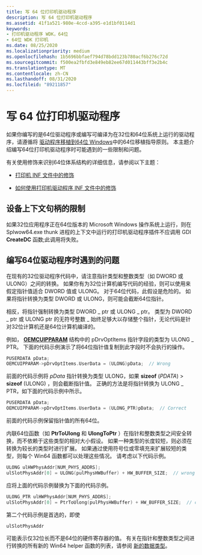 ```yaml
---
title: 写 64 位打印机驱动程序
description: 写 64 位打印机驱动程序
ms.assetid: 41f1a521-980e-4ccd-a395-e1d1bf0114d1
keywords:
- 打印机驱动程序 WDK，64位
- 64位 WDK 打印机
ms.date: 08/25/2020
ms.localizationpriority: medium
ms.openlocfilehash: 1b5696bbfaef794d78bdd123b780acf6b276c72d
ms.sourcegitcommit: f500ea2fbfd3e849eb82ee67d011443bff3e2b4c
ms.translationtype: MT
ms.contentlocale: zh-CN
ms.lasthandoff: 08/31/2020
ms.locfileid: "89211857"
---
```

# <a name="writing-64-bit-printer-drivers"></a>写 64 位打印机驱动程序

如果你编写的是64位驱动程序或编写可编译为在32位和64位系统上运行的驱动程序，请遵循将 [驱动程序移植到64位 Windows](../kernel/porting-your-driver-to-64-bit-windows.md)中的64位移植指导原则。 本主题介绍编写64位打印机驱动程序时可能遇到的一些限制和问题。

有关使用修饰来识别64位体系结构的详细信息，请参阅以下主题：

- [打印机 INF 文件中的修饰](decorations-in-printer-inf-files.md)

- [如何使用打印机驱动程序 INF 文件中的修饰](how-to-use-decorations-in-inf-files-for-printer-drivers.md)

## <a name="limitations-on-device-context-handles"></a>设备上下文句柄的限制

如果32位应用程序正在64位版本的 Microsoft Windows 操作系统上运行，则在 Splwow64.exe thunk 进程的上下文中运行的打印机驱动程序插件不应调用 GDI **CreateDC** 函数;此调用将失败。

## <a name="problems-with-writing-64-bit-drivers"></a>编写64位驱动程序时遇到的问题

在现有的32位驱动程序代码中，请注意指针类型和整数类型（如 DWORD 或 ULONG）之间的转换。 如果你有为32位计算机编写代码的经验，则可以使用来假定指针值适合 DWORD 值或 ULONG。 对于64位代码，此假设是危险的。 如果将指针转换为类型 DWORD 或 ULONG，则可能会截断64位指针。

相反，将指针强制转换为类型 DWORD \_ ptr 或 ULONG \_ ptr。 类型为 DWORD \_ ptr 或 ULONG ptr 的无符号整数 \_ 始终足够大以存储整个指针，无论代码是针对32位计算机还是64位计算机编译的。

例如， [**OEMCUIPPARAM**](/windows-hardware/drivers/ddi/printoem/ns-printoem-_oemcuipparam) 结构中的 pDrvOptItems 指针字段的类型为 ULONG \_ PTR。 下面的代码示例演示了将64位指针值复制到此字段时不会执行的操作。

```cpp
PUSERDATA pData;
OEMCUIPPARAM->pDrvOptItems.UserData = (ULONG)pData;  // Wrong
```

前面的代码示例将 *pData* 指针转换为类型 ULONG，如果 **sizeof** (*PDATA*) > **sizeof** (ULONG) ，则会截断指针值。 正确的方法是将指针转换为 ULONG \_ PTR，如下面的代码示例中所示。

```cpp
PUSERDATA pData;
OEMCUIPPARAM->pDrvOptItems.UserData = (ULONG_PTR)pData;  // Correct
```

前面的代码示例保留指针值的所有64位。

内联64位函数（如 **PtrToUlong** 和 **UlongToPtr** ）在指针和整数类型之间安全转换，而不依赖于这些类型的相对大小假设。 如果一种类型的长度较短，则必须在转换为较长的类型时进行扩展。 如果通过使用符号位或零填充来扩展较短的类型，则每个 Win64 函数都可以处理这些情况。 请考虑以下代码示例。

```cpp
ULONG ulHWPhysAddr[NUM_PHYS_ADDRS];
ulSlotPhysAddr[0] = ULONG(pulPhysHWBuffer) + HW_BUFFER_SIZE;  // wrong
```

应将上面的代码示例替换为下面的代码示例。

```cpp
ULONG_PTR ulHWPhysAddr[NUM_PHYS_ADDRS];
ulSlotPhysAddr[0] = PtrToUlong(pulPhysHWBuffer) + HW_BUFFER_SIZE;  // correct
```

第二个代码示例是首选的，即使

```cpp
ulSlotPhysAddr
```

可能表示仅32位长而不是64位的硬件寄存器的值。 有关在指针和整数类型之间进行转换的所有新的 Win64 helper 函数的列表，请参阅 [新的数据类型](../kernel/the-new-data-types.md)。